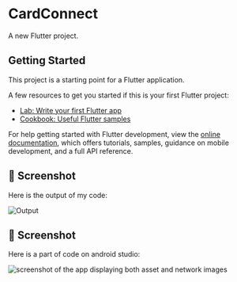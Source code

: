 # CardConnect

A new Flutter project.

## Getting Started

This project is a starting point for a Flutter application.

A few resources to get you started if this is your first Flutter project:

- [Lab: Write your first Flutter app](https://docs.flutter.dev/get-started/codelab)
- [Cookbook: Useful Flutter samples](https://docs.flutter.dev/cookbook)

For help getting started with Flutter development, view the
[online documentation](https://docs.flutter.dev/), which offers tutorials,
samples, guidance on mobile development, and a full API reference.

## 📸 Screenshot

Here is the output of my code:

![Output](https://github.com/tanmay1240/assignment_2/blob/main/Screenshot%202025-06-20%20082435.png)

## 📸 Screenshot

Here is a part of code on android studio:

![ screenshot of the app displaying both asset and network images](https://github.com/tanmay1240/assignment_2/blob/main/Screenshot%202025-06-20%20082501.png)

